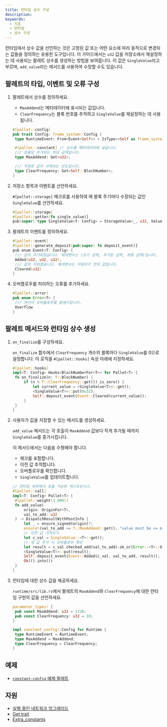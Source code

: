 ```yaml
---
title: 런타임 상수 구성
description:
keywords:
  - 기초
  - 런타임
  - 상수 구성
---
```


런타임에서 상수 값을 선언하는 것은 고정된 값 또는 어떤 요소에 따라 동적으로 변경되는 값들을 정의하는 유용한 도구입니다.
이 가이드에서는 `u32` 값을 저장소에서 재설정하는 데 사용되는 팔레트 상수를 생성하는 방법을 보여줍니다.
이 값은 `SingleValue`라고 부르며, `add_value`라는 메서드를 사용하여 수정할 수도 있습니다.

## 팔레트의 타입, 이벤트 및 오류 구성

1. 팔레트에서 상수를 정의하세요.

   - `MaxAddend`는 메타데이터에 표시되는 값입니다.
   - `ClearFrequency`는 블록 번호를 추적하고 `SingleValue`를 재설정하는 데 사용됩니다.

   ```rust
   #[pallet::config]
   pub trait Config: frame_system::Config {
   	type RuntimeEvent: From<Event<Self>> + IsType<<Self as frame_system::Config>::RuntimeEvent>;

   	#[pallet::constant] // 상수를 메타데이터에 넣습니다.
   	/// 호출당 추가되는 최대 금액입니다.
   	type MaxAddend: Get<u32>;

   	/// 저장된 값이 삭제되는 빈도입니다.
   	type ClearFrequency: Get<Self::BlockNumber>;
   }
   ```

1. 저장소 항목과 이벤트를 선언하세요.

   `#[pallet::storage]` 매크로를 사용하여 매 블록 주기마다 수정되는 값인 `SingleValue`를 선언하세요.

   ```rust
   #[pallet::storage]
   #[pallet::getter(fn single_value)]
   pub(super) type SingleValue<T: Config> = StorageValue<_, u32, ValueQuery>;
   ```

1. 팔레트의 이벤트를 정의하세요.

   ```rust
   #[pallet::event]
   #[pallet::generate_deposit(pub(super) fn deposit_event)]
   pub enum Event<T: Config> {
   	/// 값이 추가되었습니다. 매개변수는 (초기 금액, 추가된 금액, 최종 금액)입니다.
   	Added(u32, u32, u32),
   	/// 값이 지워졌습니다. 매개변수는 지워지기 전의 값입니다.
   	Cleared(u32)
   }
   ```

1. 오버플로우를 처리하는 오류를 추가하세요.

   ```rust
   #[pallet::error]
   pub enum Error<T> {
   	/// 연산이 오버플로우를 발생시킵니다.
   	Overflow
   }
   ```

## 팔레트 메서드와 런타임 상수 생성

1. `on_finalize`를 구성하세요.

   `on_finalize` 함수에서 `ClearFrequency` 개수의 블록마다 `SingleValue`를 0으로 설정합니다.
   이 로직을 `#[pallet::hooks]` 속성 아래에 지정하세요.

   ```rust
   #[pallet::hooks]
   impl<T: Config> Hooks<BlockNumberFor<T>> for Pallet<T> {
   	fn on_finalize(n: T::BlockNumber) {
   		if (n % T::ClearFrequency::get()).is_zero() {
   			let current_value = <SingleValue<T>>::get();
   			<SingleValue<T>>::put(0u32);
   			Self::deposit_event(Event::Cleared(current_value));
   		}
   	}
   }
   ```

1. 사용자가 값을 지정할 수 있는 메서드를 생성하세요.

   `add_value` 메서드는 각 호출이 `MaxAddend` 값보다 작게 추가될 때까지 `SingleValue`를 증가시킵니다.

   이 메서드에서는 다음을 수행해야 합니다.

   - 체크를 포함합니다.
   - 이전 값 추적합니다.
   - 오버플로우를 확인합니다.
   - `SingleValue`를 업데이트합니다.

   ```rust
   // 런타임 외부에서 호출 가능한 엑스트린시스.
   #[pallet::call]
   impl<T: Config> Pallet<T> {
   	#[pallet::weight(1_000)]
   	fn add_value(
   		origin: OriginFor<T>,
   		val_to_add: u32
   	) -> DispatchResultWithPostInfo {
   		let _ = ensure_signed(origin)?;
   		ensure!(val_to_add <= T::MaxAddend::get(), "value must be <= maximum add amount constant");
   		// 이전 값 가져오기
   		let c_val = SingleValue::<T>::get();
   		// 새 값 추가 시 오버플로우 확인
   		let result = c_val.checked_add(val_to_add).ok_or(Error::<T>::Overflow)?;
   		<SingleValue<T>>::put(result);
   		Self::deposit_event(Event::Added(c_val, val_to_add, result));
   		Ok(().into())
   	}
   }
   ```

1. 런타임에 대한 상수 값을 제공하세요.

   `runtime/src/lib.rs`에서 팔레트의 `MaxAddend`와 `ClearFrequency`에 대한 런타임 구현의 값을 선언하세요.

   ```rust
   parameter_types! {
   	pub const MaxAddend: u32 = 1738;
   	pub const ClearFrequency: u32 = 10;
   }

   impl constant_config::Config for Runtime {
   	type RuntimeEvent = RuntimeEvent;
   	type MaxAddend = MaxAddend;
   	type ClearFrequency = ClearFrequency;
   }
   ```

## 예제

- [`constant-config` 예제 팔레트](https://github.com/substrate-developer-hub/substrate-how-to-guides/blob/main/example-code/template-node/pallets/configurable-constant/src/lib.rs)

## 자원

- [실행 중인 네트워크 업그레이드](/tutorials/build-a-blockchain/upgrade-a-running-network/)
- [Get trait](https://paritytech.github.io/substrate/master/frame_support/traits/trait.Get.html)
- [Extra_constants](https://paritytech.github.io/substrate/master/frame_support/attr.pallet.html#extra-constants-palletextra_constants-optional)